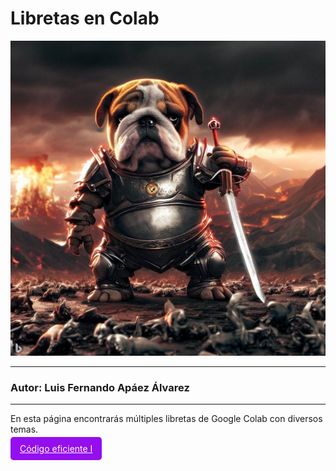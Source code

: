 # Libretas en Colab

![](bulld%20(3).jpg)

---

### Autor: Luis Fernando Apáez Álvarez

---

En esta página encontrarás múltiples libretas de Google Colab con diversos temas.



<a href="[Google Colab](https://colab.research.google.com/drive/1p_vYYJ8dG_YRmi_9zQ5RXab1TIHHW-sQ?usp=sharing)" style="background-color: #940eee; color: #fff; border: none; padding: 10px 15px; border-radius: 5px;">Código eficiente I</a>







